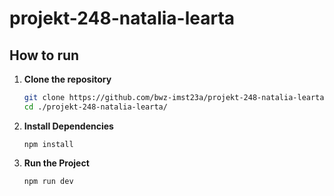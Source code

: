 # projekt-248-natalia-learta

## How to run

1. **Clone the repository**
    ```bash
    git clone https://github.com/bwz-imst23a/projekt-248-natalia-learta
    cd ./projekt-248-natalia-learta/
    ```

2. **Install Dependencies**

    ```
    npm install 
    ```

3. **Run the Project**
    ```
    npm run dev
    ```
